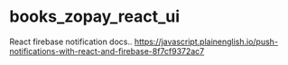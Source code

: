 # books_zopay_react_ui

React firebase notification docs..
https://javascript.plainenglish.io/push-notifications-with-react-and-firebase-8f7cf9372ac7